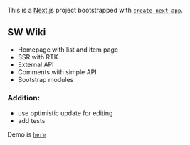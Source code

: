 This is a [Next.js](https://nextjs.org/) project bootstrapped with [`create-next-app`](https://github.com/vercel/next.js/tree/canary/packages/create-next-app).

## SW Wiki

- Homepage with list and item page
- SSR with RTK
- External API
- Comments with simple API
- Bootstrap modules

### Addition:

- use optimistic update for editing
- add tests

Demo is [`here`](https://sw-wiki-2.vercel.app/)
